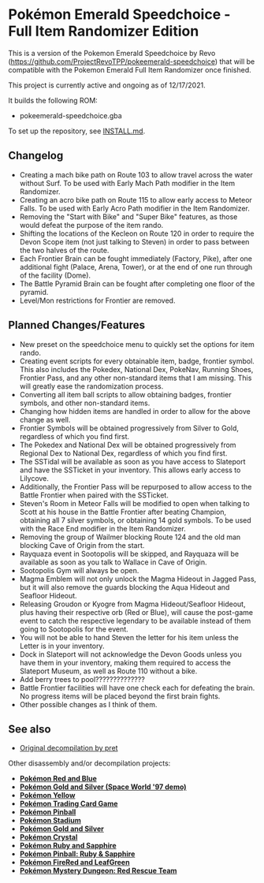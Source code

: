 # Pokémon Emerald Speedchoice - Full Item Randomizer Edition 

This is a version of the Pokemon Emerald Speedchoice by Revo (https://github.com/ProjectRevoTPP/pokeemerald-speedchoice) that will be compatible with the Pokemon Emerald Full Item Randomizer once finished.

This project is currently active and ongoing as of 12/17/2021. 

It builds the following ROM:

* pokeemerald-speedchoice.gba

To set up the repository, see [INSTALL.md](INSTALL.md).

## Changelog

* Creating a mach bike path on Route 103 to allow travel across the water without Surf. To be used with Early Mach Path modifier in the Item Randomizer.
* Creating an acro bike path on Route 115 to allow early access to Meteor Falls. To be used with Early Acro Path modifier in the Item Randomizer.
* Removing the "Start with Bike" and "Super Bike" features, as those would defeat the purpose of the item rando.
* Shifting the locations of the Kecleon on Route 120 in order to require the Devon Scope item (not just talking to Steven) in order to pass between the two halves of the route.
* Each Frontier Brain can be fought immediately (Factory, Pike), after one additional fight (Palace, Arena, Tower), or at the end of one run through of the facility (Dome). 
* The Battle Pyramid Brain can be fought after completing one floor of the pyramid.
* Level/Mon restrictions for Frontier are removed. 

## Planned Changes/Features

* New preset on the speedchoice menu to quickly set the options for item rando.
* Creating event scripts for every obtainable item, badge, frontier symbol. This also includes the Pokedex, National Dex, PokeNav, Running Shoes, Frontier Pass, and any other non-standard items that I am missing. This will greatly ease the randomization process.
* Converting all item ball scripts to allow obtaining badges, frontier symbols, and other non-standard items.
* Changing how hidden items are handled in order to allow for the above change as well. 
* Frontier Symbols will be obtained progressively from Silver to Gold, regardless of which you find first.
* The Pokedex and National Dex will be obtained progressively from Regional Dex to National Dex, regardless of which you find first. 
* The SSTidal will be available as soon as you have access to Slateport and have the SSTicket in your inventory. This allows early access to Lilycove. 
* Additionally, the Frontier Pass will be repurposed to allow access to the Battle Frontier when paired with the SSTicket.
* Steven's Room in Meteor Falls will be modified to open when talking to Scott at his house in the Battle Frontier after beating Champion, obtaining all 7 silver symbols, or obtaining 14 gold symbols. To be used with the Race End modifier in the Item Randomizer. 
* Removing the group of Wailmer blocking Route 124 and the old man blocking Cave of Origin from the start. 
* Rayquaza event in Sootopolis will be skipped, and Rayquaza will be available as soon as you talk to Wallace in Cave of Origin.
* Sootopolis Gym will always be open.
* Magma Emblem will not only unlock the Magma Hideout in Jagged Pass, but it will also remove the guards blocking the Aqua Hideout and Seafloor Hideout. 
* Releasing Groudon or Kyogre from Magma Hideout/Seafloor Hideout, plus having their respective orb (Red or Blue), will cause the post-game event to catch the respective legendary to be available instead of them going to Sootopolis for the event. 
* You will not be able to hand Steven the letter for his item unless the Letter is in your inventory.
* Dock in Slateport will not acknowledge the Devon Goods unless you have them in your inventory, making them required to access the Slateport Museum, as well as Route 110 without a bike.  
* Add berry trees to pool??????????????
* Battle Frontier facilities will have one check each for defeating the brain. No progress items will be placed beyond the first brain fights. 
* Other possible changes as I think of them. 

## See also

* [Original decompilation by pret](https://github.com/pret/pokeemerald)

Other disassembly and/or decompilation projects:
* [**Pokémon Red and Blue**](https://github.com/pret/pokered)
* [**Pokémon Gold and Silver (Space World '97 demo)**](https://github.com/pret/pokegold-spaceworld)
* [**Pokémon Yellow**](https://github.com/pret/pokeyellow)
* [**Pokémon Trading Card Game**](https://github.com/pret/poketcg)
* [**Pokémon Pinball**](https://github.com/pret/pokepinball)
* [**Pokémon Stadium**](https://github.com/pret/pokestadium)
* [**Pokémon Gold and Silver**](https://github.com/pret/pokegold)
* [**Pokémon Crystal**](https://github.com/pret/pokecrystal)
* [**Pokémon Ruby and Sapphire**](https://github.com/pret/pokeruby)
* [**Pokémon Pinball: Ruby & Sapphire**](https://github.com/pret/pokepinballrs)
* [**Pokémon FireRed and LeafGreen**](https://github.com/pret/pokefirered)
* [**Pokémon Mystery Dungeon: Red Rescue Team**](https://github.com/pret/pmd-red)
